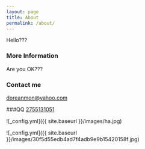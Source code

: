 ```yaml
---
layout: page
title: About
permalink: /about/
---
```


Hello???

### More Information

Are you OK???

### Contact me

[doreanmon@yahoo.com](mailto:doreanmon@yahoo.com)

###QQ
[2755131051](www.qq.com)

![_config.yml]({{ site.baseurl }}/images/ha.jpg)

![_config.yml]({{ site.baseurl }}/images/30f5d55edb4ad7f4adb9e9b15420158f.jpg)
